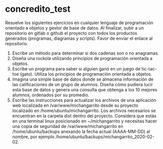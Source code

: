 # concredito_test
Resuelve los siguientes ejercicios en cualquier lenguaje de programación orientado a objetos y gestor de base de datos. Al finalizar, subir a un repositorio en gitlab o github el proyecto con todos los productos generados (programas, diagramas y scripts). Favor de enviar el enlace al repositorio.

1. Escribe un método para determinar si dos cadenas son o no anagramas.
2. Diseña una rockola utilizando principios de programación orientada a objetos.
3. Escribe un programa para saber si alguien ganó en un juego de tic-tac-toe (gato).
Utiliza los principios de programación orientada a objetos.
4. Imagina una simple base de datos donde se almacena información de las
calificaciones de un grupo de alumnos. Diseña cómo pudiera lucir esta base de
datos y genera una consulta que obtenga a los 10 mejores alumnos, ordenados por
su promedio.
5. Escribe las instrucciones para actualizar los archivos de una aplicación web
localizada en /var/www/michangarrito desde su proyecto localizado en
/home/ubuntu/michangarrito. Los archivos necesarios se encuentran en la
carpeta dist dentro del proyecto.
Considera que estás en una terminal linux posicionado en ~/michangarrito y
necesitas hacer una copia de seguridad de /var/www/michangarrito en
/home/ubuntu/backups anexando la fecha actual (AAAA-MM-DD) al nombre,
por ejemplo /home/ubuntu/backups/michangarrito_2020-02-02.
